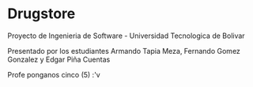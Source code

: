 # Drugstore
Proyecto de Ingenieria de Software - Universidad Tecnologica de Bolivar


Presentado por los estudiantes Armando Tapia Meza, Fernando Gomez Gonzalez y Edgar Piña Cuentas

Profe ponganos cinco (5) :'v
